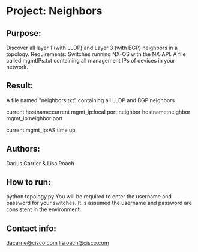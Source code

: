 Project: Neighbors
=======
Purpose:
-------
Discover all layer 1 (with LLDP) and Layer 3 (with BGP) neighbors in a topology.
Requirements: Switches running NX-OS with the NX-API. A file called mgmtIPs.txt containing all management IPs of devices in your network.


Result:
---------
A file named "neighbors.txt" containing all LLDP and BGP neighbors

<LLDP>

current hostname:current mgmt_ip:local port:neighbor hostname:neighbor mgmt_ip:neighbor port

<BGP>

current mgmt_ip:AS:time up


Authors: 
--------
Darius Carrier & Lisa Roach


How to run: 
---------
python topology.py
You will be required to enter the username and password for your switches. 
It is assumed the username and password are consistent in the environment.

Contact info: 
----------
dacarrie@cisco.com
lisroach@cisco.com
